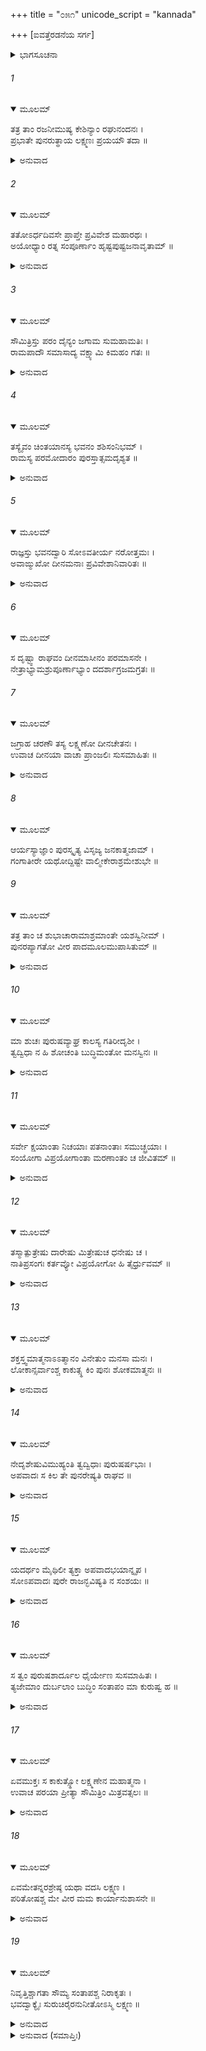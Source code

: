 +++
title = "೦೫೧"
unicode_script = "kannada"

+++
[ಐವತ್ತೆರಡನೆಯ ಸರ್ಗ]



<details><summary>ಭಾಗಸೂಚನಾ</summary>

ಅಯೋಧ್ಯೆಗೆ ಹಿಂದಿರುಗಿದ ದುಃಖೀ ಲಕ್ಷ್ಮಣನು ಶ್ರೀರಾಮನನ್ನು ಸಮಾಧಾನಗೊಳಿಸಿದುದು
</details>

###### 1


<details open><summary>ಮೂಲಮ್</summary>

ತತ್ರ ತಾಂ ರಜನೀಮುಷ್ಯ ಕೇಶಿನ್ಯಾಂ ರಘುನಂದನಃ ।  
ಪ್ರಭಾತೇ ಪುನರುತ್ಥಾಯ ಲಕ್ಷ್ಮಣಃ ಪ್ರಯಯೌ ತದಾ ॥
</details>

<details><summary>ಅನುವಾದ</summary>

ಕೇಶಿನೀ ನದಿಯ ತೀರದಲ್ಲಿ ರಾತ್ರೆ ಕಳೆದು, ಬೆಳಗಾಗುತ್ತಲೇ ಲಕ್ಷ್ಮಣನು ಪ್ರಯಾಣ ಮುಂದುವರಿಸಿದನು.॥1॥
</details>

###### 2


<details open><summary>ಮೂಲಮ್</summary>

ತತೋಽರ್ಧದಿವಸೇ ಪ್ರಾಪ್ತೇ ಪ್ರವಿವೇಶ ಮಹಾರಥಃ ।  
ಅಯೋಧ್ಯಾಂ ರತ್ನ ಸಂಪೂರ್ಣಾಂ ಹೃಷ್ಟಪುಷ್ಟಜನಾವೃತಾಮ್ ॥
</details>

<details><summary>ಅನುವಾದ</summary>

ಮಧ್ಯಾಹ್ನವಾಗುತ್ತಲೇ ಆ ರಥವು ಧನ-ಧಾನ್ಯಗಳಿಂದ ಸಂಪನ್ನವಾದ, ಹೃಷ್ಟ-ಪುಷ್ಟ ಜನರಿಂದ ತುಂಬಿದ ಅಯೋಧ್ಯಾಪುರಿಯನ್ನು ಪ್ರವೇಶಿಸಿತು.॥2॥
</details>

###### 3


<details open><summary>ಮೂಲಮ್</summary>

ಸೌಮಿತ್ರಿಸ್ತು ಪರಂ ದೈನ್ಯಂ ಜಗಾಮ ಸುಮಹಾಮತಿಃ ।  
ರಾಮಪಾದೌ ಸಮಾಸಾದ್ಯ ವಕ್ಷ್ಯಾಮಿ ಕಿಮಹಂ ಗತಃ ॥
</details>

<details><summary>ಅನುವಾದ</summary>

ಅಲ್ಲಿಗೆ ಹೋಗುತ್ತಲೇ ಪರಮಬುದ್ಧಿವಂತ ಸುಮಿತ್ರಾಕುಮಾರನಿಗೆ ಬಹಳ ದುಃಖವಾಯಿತು. ನಾನು ಶ್ರೀರಾಮಚಂದ್ರನ ಬಳಿಗೆ ಹೋಗಿ ಏನು ಹೇಳಲಿ? ಎಂದು ಯೋಚಿಸತೊಡಗಿದನು.॥3॥
</details>

###### 4


<details open><summary>ಮೂಲಮ್</summary>

ತಸ್ಯೈವಂ ಚಿಂತಯಾನಸ್ಯ ಭವನಂ ಶಶಿಸಂನಿಭಮ್ ।  
ರಾಮಸ್ಯ ಪರಮೋದಾರಂ ಪುರಸ್ತಾತ್ಸಮದೃಶ್ಯತ ॥
</details>

<details><summary>ಅನುವಾದ</summary>

ಅವನು ಹೀಗೆ ವಿಚಾರ ಮಾಡುತ್ತಿರುವಾಗಲೇ ಚಂದ್ರನಂತೆ ಉಜ್ವಲವಾದ ಶ್ರೀರಾಮನ ವಿಶಾಲ ಅರಮನೆಯು ಗೋಚರಿಸಿತು.॥4॥
</details>

###### 5


<details open><summary>ಮೂಲಮ್</summary>

ರಾಜ್ಞಸ್ತು ಭವನದ್ವಾರಿ ಸೋಽವತೀರ್ಯ ನರೋತ್ತಮಃ ।  
ಅವಾಙ್ಮುಖೋ ದೀನಮನಾಃ ಪ್ರವಿವೇಶಾನಿವಾರಿತಃ ॥
</details>

<details><summary>ಅನುವಾದ</summary>

ಅರಮನೆಯ ಬಾಗಿಲಲ್ಲಿ ರಥದಿಂದ ಇಳಿದು, ನರಶ್ರೇಷ್ಠ ಲಕ್ಷ್ಮಣನು ತಲೆತಗ್ಗಿಸಿಕೊಂಡು ದುಃಖಿತ ಮನಸ್ಸಿನಿಂದ ಯಾವುದೇ ತಡೆಯಿಲ್ಲದೆ ಒಳಗೆ ಪ್ರವೇಶಿಸಿದನು.॥5॥
</details>

###### 6


<details open><summary>ಮೂಲಮ್</summary>

ಸ ದೃಷ್ಟ್ವಾ ರಾಘವಂ ದೀನಮಾಸೀನಂ ಪರಮಾಸನೇ ।  
ನೇತ್ರಾಭ್ಯಾಮಶ್ರುಪೂರ್ಣಾಭ್ಯಾಂ ದದರ್ಶಾಗ್ರಜಮಗ್ರತಃ ॥
</details>

###### 7


<details open><summary>ಮೂಲಮ್</summary>

ಜಗ್ರಾಹ ಚರಣೌ ತಸ್ಯ ಲಕ್ಷ್ಮಣೋ ದೀನಚೇತನಃ ।  
ಉವಾಚ ದೀನಯಾ ವಾಚಾ ಪ್ರಾಂಜಲಿಃ ಸುಸಮಾಹಿತಃ ॥
</details>

<details><summary>ಅನುವಾದ</summary>

ಶ್ರೀರಘುನಾಥನು ದುಃಖಿತನಾಗಿ ಒಂದು ಸಿಂಹಾಸನದಲ್ಲಿ ಕುಳಿತು ಕಣ್ಣೀರು ಸುರಿಸುತ್ತಿರುವುದನ್ನು ನೋಡಿ, ದುಃಖಿತನಾದ ಲಕ್ಷ್ಮಣನು ಮುಂದೆ ಹೋಗಿ ಅಣ್ಣನ ಎರಡೂ ಪಾದಗಳನ್ನು ಹಿಡಿದುಕೊಂಡು ಕೈಮುಗಿದು ಮನಸ್ಸನ್ನು ಏಕಾಗ್ರಗೊಳಿಸಿ ದೀನವಾಣಿಯಲ್ಲಿ ಹೇಳತೊಡಗಿದನು.॥6-7॥
</details>

###### 8


<details open><summary>ಮೂಲಮ್</summary>

ಆರ್ಯಸ್ಯಾಜ್ಞಾಂ ಪುರಸ್ಕೃತ್ಯ ವಿಸೃಜ್ಯ ಜನಕಾತ್ಮಜಾಮ್ ।  
ಗಂಗಾತೀರೇ ಯಥೋದ್ದಿಷ್ಟೇ ವಾಲ್ಮೀಕೇರಾಶ್ರಮೇಶುಭೇ ॥
</details>

###### 9


<details open><summary>ಮೂಲಮ್</summary>

ತತ್ರ ತಾಂ ಚ ಶುಭಾಚಾರಾಮಾಶ್ರಮಾಂತೇ ಯಶಸ್ವಿನೀಮ್ ।  
ಪುನರಪ್ಯಾಗತೋ ವೀರ ಪಾದಮೂಲಮುಪಾಸಿತುಮ್ ॥
</details>

<details><summary>ಅನುವಾದ</summary>

ವೀರ ಮಹಾರಾಜನ ಆಜ್ಞೆಯನ್ನು ಶಿರಸಾವಹಿಸಿ ನಾನು ಶುಭಾಚರಣವುಳ್ಳ, ಯಶಸ್ವಿನೀ ಜನಕಾತ್ಮಜೆ ಸೀತೆಯನ್ನು ಗಂಗಾತೀರದಲ್ಲಿ ವಾಲ್ಮೀಕಿಗಳ ಶುಭ ಆಶ್ರಮದ ಬಳಿಯಲ್ಲಿ ಬಿಟ್ಟು ನಿಮ್ಮ ಶ್ರೀಚರಣಗಳ ಸೇವೆಗಾಗಿ ಇಲ್ಲಿಗೆ ಮರಳಿ ಬಂದಿರುವೆನು.॥8-9॥
</details>

###### 10


<details open><summary>ಮೂಲಮ್</summary>

ಮಾ ಶುಚಃ ಪುರುಷವ್ಯಾಘ್ರ ಕಾಲಸ್ಯ ಗತಿರೀದೃಶೀ ।  
ತ್ವದ್ವಿಧಾ ನ ಹಿ ಶೋಚಂತಿ ಬುದ್ಧಿಮಂತೋ ಮನಸ್ವಿನಃ ॥
</details>

<details><summary>ಅನುವಾದ</summary>

ಪುರುಷಸಿಂಹನೇ! ನೀವು ಶೋಕಿಸಬೇಡಿ. ಕಾಲದ ಗತಿ ಹೀಗೆಯೇ ಇದೆ. ನಿಮ್ಮಂತಹ ಬುದ್ಧಿವಂತರು ಮತ್ತು ದೃಢಚಿತ್ತ ಮನುಷ್ಯರು ಶೋಕಿಸುವುದಿಲ್ಲ.॥10॥
</details>

###### 11


<details open><summary>ಮೂಲಮ್</summary>

ಸರ್ವೇ ಕ್ಷಯಾಂತಾ ನಿಚಯಾಃ ಪತನಾಂತಾಃ ಸಮುಚ್ಛ್ರಯಾಃ ।  
ಸಂಯೋಗಾ ವಿಪ್ರಯೋಗಾಂತಾ ಮರಣಾಂತಂ ಚ ಜೀವಿತಮ್ ॥
</details>

<details><summary>ಅನುವಾದ</summary>

ಜಗತ್ತಿನಲ್ಲಿ ಸಂಗ್ರಹವೆಲ್ಲದರ ಅಂತ್ಯವಿನಾಶವಾಗಿದೆ, ಉತ್ಥಾನದ ಅಂತ್ಯಪತನವಾಗಿದೆ, ಸಂಯೋಗದ ಅಂತ್ಯ ವಿಯೋಗವಾಗಿದೆ, ಜೀವನದ ಅಂತ್ಯ ಮರಣವಾಗಿದೆ.॥11॥
</details>

###### 12


<details open><summary>ಮೂಲಮ್</summary>

ತಸ್ಮಾತ್ಪುತ್ರೇಷು ದಾರೇಷು ಮಿತ್ರೇಷುಚ ಧನೇಷು ಚ ।  
ನಾತಿಪ್ರಸಂಗಃ ಕರ್ತವ್ಯೋ ವಿಪ್ರಯೋಗೋ ಹಿ ತೈರ್ಧ್ರುವಮ್ ॥
</details>

<details><summary>ಅನುವಾದ</summary>

ಆದ್ದರಿಂದ ಪತ್ನೀ, ಪುತ್ರ, ಮಿತ್ರ, ಧನ-ಕನಕಗಳಲ್ಲಿ ವಿಶೇಷ ಆಸಕ್ತಿ ಇರಬಾರದು; ಏಕೆಂದರೆ ಅವುಗಳಿಂದ ವಿಯೋಗ ನಿಶ್ಚಿತವಾಗಿದೆ.॥12॥
</details>

###### 13


<details open><summary>ಮೂಲಮ್</summary>

ಶಕ್ತಸ್ತ್ವಮಾತ್ಮನಾಽಽತ್ಮಾನಂ ವಿನೇತುಂ ಮನಸಾ ಮನಃ ।  
ಲೋಕಾನ್ಸರ್ವಾಂಶ್ಚ ಕಾಕುತ್ಸ್ಥ ಕಿಂ ಪುನಃ ಶೋಕಮಾತ್ಮನಃ ॥
</details>

<details><summary>ಅನುವಾದ</summary>

ಕಕುತ್ಸ್ಥ ಕುಲಭೂಷಣ! ನೀನು ಆತ್ಮನಿಂದ ಆತ್ಮನನ್ನು, ಮನಸ್ಸಿನಿಂದ ಮನಸ್ಸನ್ನು ಹಾಗೂ ಸಮಸ್ತ ಲೋಕಗಳನ್ನು ನಿಯಂತ್ರಣದಲ್ಲಿಡಲು ಸಮರ್ಥನಾಗಿರುವೆ. ಹಾಗಿರುವಾಗ ಶೋಕವನ್ನು ಹತೋಟಿಯಲ್ಲಿಡುವುದು ಯಾವ ದೊಡ್ಡ ಮಾತು.॥13॥
</details>

###### 14


<details open><summary>ಮೂಲಮ್</summary>

ನೇದೃಶೇಷುವಿಮುಹ್ಯಂತಿ ತ್ವದ್ವಿಧಾಃ ಪುರುಷರ್ಷಭಾಃ ।  
ಅಪವಾದಃ ಸ ಕಿಲ ತೇ ಪುನರೇಷ್ಯತಿ ರಾಘವ ॥
</details>

<details><summary>ಅನುವಾದ</summary>

ನಿನ್ನಂತಹ ಶ್ರೇಷ್ಠ ಪುರುಷರು ಇಂತಹ ಪ್ರಸಂಗಗಳು ಬಂದಾಗಲೂ ಮೋಹಿತರಾಗುವುದಿಲ್ಲ. ರಘುನಂದನ! ನೀವು ದುಃಖಿಯಾಗಿದ್ದರೆ ಆ ಅಪವಾದ ನಿಮ್ಮ ಮೇಲೆ ಮತ್ತೆ ಬಂದೀತು.॥14॥
</details>

###### 15


<details open><summary>ಮೂಲಮ್</summary>

ಯದರ್ಥಂ ಮೈಥಿಲೀ ತ್ಯಕ್ತಾ ಅಪವಾದಭಯಾನ್ನೃಪ ।  
ಸೋಽಪವಾದಃ ಪುರೇ ರಾಜನ್ಭವಿಷ್ಯತಿ ನ ಸಂಶಯಃ ॥
</details>

<details><summary>ಅನುವಾದ</summary>

ನರೇಶ್ವರ! ಯಾವ ಅಪವಾದದ ಭಯದಿಂದ ನೀವು ಸೀತೆಯನ್ನು ತ್ಯಜಿಸಿದಿರೋ, ಆ ಅಪವಾದವು ಖಂಡಿತ ವಾಗಿ ಈ ನಗರದಲ್ಲಿ ಮತ್ತೆ ಆಗತೊಡಗೀತು. (ಬೇರೆಯವರ ಮನೆಯಲ್ಲಿ ಇದ್ದ ಪತ್ನಿಯನ್ನು ತ್ಯಾಗಮಾಡಿ ಇವನು ಹಗಲು-ರಾತ್ರೆ ಆಕೆಯ ಚಿಂತೆಯಿಂದ ದುಃಖಿತನಾಗಿದ್ದಾನೆ ಎಂದು ಜನರು ಹೇಳುವರು.॥15॥
</details>

###### 16


<details open><summary>ಮೂಲಮ್</summary>

ಸ ತ್ವಂ ಪುರುಷಶಾರ್ದೂಲ ಧೈರ್ಯೇಣ ಸುಸಮಾಹಿತಃ ।  
ತ್ಯಜೇಮಾಂ ದುರ್ಬಲಾಂ ಬುದ್ಧಿಂ ಸಂತಾಪಂ ಮಾ ಕುರುಷ್ವ ಹ ॥
</details>

<details><summary>ಅನುವಾದ</summary>

ಆದ್ದರಿಂದ ಪುರುಷ ಸಿಂಹನೇ! ನೀವು ಧೈರ್ಯದಿಂದ ಚಿತ್ತವನ್ನು ಏಕಾಗ್ರಗೊಳಿಸಿ, ಈ ದುರ್ಬಲ ಶೋಕಬುದ್ಧಿಯನ್ನು ತ್ಯಜಿಸಿರಿ, ಸಂತಪ್ತರಾಗಬೇಡಿ.॥16॥
</details>

###### 17


<details open><summary>ಮೂಲಮ್</summary>

ಏವಮುಕ್ತಃ ಸ ಕಾಕುತ್ಸ್ಥೋ ಲಕ್ಷ್ಮಣೇನ ಮಹಾತ್ಮನಾ ।  
ಉವಾಚ ಪರಯಾ ಪ್ರೀತ್ಯಾ ಸೌಮಿತ್ರಿಂ ಮಿತ್ರವತ್ಸಲಃ ॥
</details>

<details><summary>ಅನುವಾದ</summary>

ಮಹಾತ್ಮಾ ಲಕ್ಷ್ಮಣನು ಹೀಗೆ ಹೇಳಿದಾಗ ಮಿತ್ರವತ್ಸಲ ಶ್ರೀರಾಮನು ಬಹಳ ಸಂತೋಷದಿಂದ ಆ ಸುಮಿತ್ರಾಕುಮಾರನಲ್ಲಿ ಹೇಳಿದನು.॥17॥
</details>

###### 18


<details open><summary>ಮೂಲಮ್</summary>

ಏವಮೇತನ್ನರಶ್ರೇಷ್ಠ ಯಥಾ ವದಸಿ ಲಕ್ಷ್ಮಣ ।  
ಪರಿತೋಷಶ್ಚ ಮೇ ವೀರ ಮಮ ಕಾರ್ಯಾನುಶಾಸನೇ ॥
</details>

<details><summary>ಅನುವಾದ</summary>

ನರಶ್ರೇಷ್ಠ ವೀರ ಲಕ್ಷ್ಮಣ! ನೀನು ಹೇಳಿದ ಮಾತು ಸರಿಯಾಗಿದೆ. ನೀನು ನನ್ನ ಆದೇಶವನ್ನು ಪಾಲಿಸಿದೆ, ಇದರಿಂದ ನನಗೆ ತುಂಬಾ ಸಂತೋಷವಾಗಿದೆ.॥18॥
</details>

###### 19


<details open><summary>ಮೂಲಮ್</summary>

ನಿವೃತ್ತಿಶ್ಚಾಗತಾ ಸೌಮ್ಯ ಸಂತಾಪಶ್ಚ ನಿರಾಕೃತಃ ।  
ಭವದ್ವಾಕ್ಯೈಃ ಸುರುಚಿರೈರನುನೀತೋಽಸ್ಮಿ ಲಕ್ಷ್ಮಣ ॥
</details>

<details><summary>ಅನುವಾದ</summary>

ಸೌಮ್ಯಲಕ್ಷ್ಮಣ! ಈಗ ನಾನು ದುಃಖದಿಂದ ನಿವೃತ್ತನಾಗಿದ್ದೇನೆ. ಸಂತಾಪವನ್ನು ಮನಸ್ಸಿನಿಂದ ಕಿತ್ತುಹಾಕಿದ್ದೇನೆ. ನಿನ್ನ ಸುಂದರ ವಚನಗಳಿಂದ ನನಗೆ ಬಹಳ ಶಾಂತಿ ದೊರಕಿತು.॥19॥
</details>

<details><summary>ಅನುವಾದ (ಸಮಾಪ್ತಿಃ)</summary>

ಶ್ರೀವಾಲ್ಮೀಕಿ ವಿರಚಿತ ಆರ್ಷರಾಮಾಯಣ ಆದಿಕಾವ್ಯದ ಉತ್ತರ ಕಾಂಡದಲ್ಲಿ ಐವತ್ತೆರಡನೆಯ ಸರ್ಗ ಪೂರ್ಣವಾಯಿತು. ॥52॥
</details>
